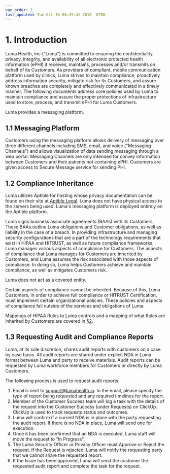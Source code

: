 ```yaml
---
nav_order: 1
last_updated: Tue Oct 16 08:39:41 2018 -0700
---
```


# 1. Introduction

Luma Health, Inc ("Luma") is committed to ensuring the confidentiality, privacy, integrity, and availability of all electronic protected health information (ePHI) it receives, maintains, processes and/or transmits on behalf of its Customers. As providers of compliant, mobile communication platform used by clinics, Luma strives to maintain compliance, proactively address information security, mitigate risk for its Customers, and assure known breaches are completely and effectively communicated in a timely manner. The following documents address core policies used by Luma to maintain compliance and assure the proper protections of infrastructure used to store, process, and transmit ePHI for Luma Customers.

Luma provides a messaging platform.

## 1.1 Messaging Platform

Customers using the messaging platform allows delivery of messaging over three different channels including SMS, email, and voice ("Messaging Channels") and allows visualization of data sending messaging through a web portal. Messaging Channels are only intended for convey information between Customers and their patients not containing ePHI. Customers are given access to Secure Message service for sending PHI.

## 1.2 Compliance Inheritance

Luma utilizes Aptible for hosting whose privacy documentation can be found on their site at [Aptible Legal](https://www.aptible.com/legal/). Luma does not have physical access to the servers being used. Luma's messaging platform is deployed entirely on the Aptible platform.

Luma signs business associate agreements (BAAs) with its Customers. These BAAs outline Luma obligations and Customer obligations, as well as liability in the case of a breach. In providing infrastructure and managing security configurations that are a part of the technology requirements that exist in HIPAA and HITRUST, as well as future compliance frameworks, Luma manages various aspects of compliance for Customers. The aspects of compliance that Luma manages for Customers are inherited by Customers, and Luma assumes the risk associated with those aspects of compliance. In doing so, Luma helps Customers achieve and maintain compliance, as well as mitigates Customers risk.

Luma does not act as a covered entity.

Certain aspects of compliance cannot be inherited. Because of this, Luma Customers, in order to achieve full compliance or HITRUST Certification, must implement certain organizational policies. These policies and aspects of compliance fall outside of the services and obligations of Luma.

Mappings of HIPAA Rules to Luma controls and a mapping of what Rules are inherited by Customers are covered in [§2](#2.-hipaa-inheritance).

## 1.3 Requesting Audit and Compliance Reports

Luma, at its sole discretion, shares audit reports with customers on a case by case basis. All audit reports are shared under explicit NDA in Luma format between Luma and party to receive materials. Audit reports can be requested by Luma workforce members for Customers or directly by Luma Customers.

The following process is used to request audit reports:

1. Email is sent to support@lumahealth.io. In the email, please specify the type of report being requested and any required timelines for the report.
1. Member of the Customer Success team will log a task with the details of the request into the Customer Success (under Requests) on ClickUp. ClickUp is used to track requests status and outcomes.
1. Luma will confirm if a current NDA is in place with the party requesting the audit report. If there is no NDA in place, Luma will send one for execution.
1. Once it has been confirmed that an NDA is executed, Luma staff will move the request to "In Progress".
1. The Luma Security Officer or Privacy Officer must Approve or Reject the request. If the Request is rejected, Luma will notify the requesting party that we cannot share the requested report.
1. If the Issue has been approved, Luma will send the customer the requested audit report and complete the task for the request.

